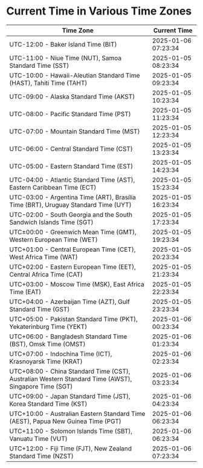 # Current Time in Various Time Zones

| Time Zone | Current Time |
|-----------|--------------|
| UTC-12:00 - Baker Island Time (BIT) | 2025-01-06 07:23:34 |
| UTC-11:00 - Niue Time (NUT), Samoa Standard Time (SST) | 2025-01-05 08:23:34 |
| UTC-10:00 - Hawaii-Aleutian Standard Time (HAST), Tahiti Time (TAHT) | 2025-01-05 09:23:34 |
| UTC-09:00 - Alaska Standard Time (AKST) | 2025-01-05 10:23:34 |
| UTC-08:00 - Pacific Standard Time (PST) | 2025-01-05 11:23:34 |
| UTC-07:00 - Mountain Standard Time (MST) | 2025-01-05 12:23:34 |
| UTC-06:00 - Central Standard Time (CST) | 2025-01-05 13:23:34 |
| UTC-05:00 - Eastern Standard Time (EST) | 2025-01-05 14:23:34 |
| UTC-04:00 - Atlantic Standard Time (AST), Eastern Caribbean Time (ECT) | 2025-01-05 15:23:34 |
| UTC-03:00 - Argentina Time (ART), Brasília Time (BRT), Uruguay Standard Time (UYT) | 2025-01-05 16:23:34 |
| UTC-02:00 - South Georgia and the South Sandwich Islands Time (SGT) | 2025-01-05 17:23:34 |
| UTC±00:00 - Greenwich Mean Time (GMT), Western European Time (WET) | 2025-01-05 19:23:34 |
| UTC+01:00 - Central European Time (CET), West Africa Time (WAT) | 2025-01-05 20:23:34 |
| UTC+02:00 - Eastern European Time (EET), Central Africa Time (CAT) | 2025-01-05 21:23:34 |
| UTC+03:00 - Moscow Time (MSK), East Africa Time (EAT) | 2025-01-05 22:23:34 |
| UTC+04:00 - Azerbaijan Time (AZT), Gulf Standard Time (GST) | 2025-01-05 23:23:34 |
| UTC+05:00 - Pakistan Standard Time (PKT), Yekaterinburg Time (YEKT) | 2025-01-06 00:23:34 |
| UTC+06:00 - Bangladesh Standard Time (BST), Omsk Time (OMST) | 2025-01-06 01:23:34 |
| UTC+07:00 - Indochina Time (ICT), Krasnoyarsk Time (KRAT) | 2025-01-06 02:23:34 |
| UTC+08:00 - China Standard Time (CST), Australian Western Standard Time (AWST), Singapore Time (SGT) | 2025-01-06 03:23:34 |
| UTC+09:00 - Japan Standard Time (JST), Korea Standard Time (KST) | 2025-01-06 04:23:34 |
| UTC+10:00 - Australian Eastern Standard Time (AEST), Papua New Guinea Time (PGT) | 2025-01-06 06:23:34 |
| UTC+11:00 - Solomon Islands Time (SBT), Vanuatu Time (VUT) | 2025-01-06 06:23:34 |
| UTC+12:00 - Fiji Time (FJT), New Zealand Standard Time (NZST) | 2025-01-06 07:23:34 |
